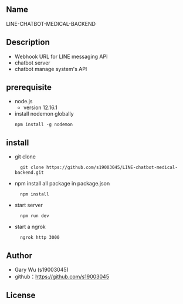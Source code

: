 ## Name
LINE-CHATBOT-MEDICAL-BACKEND

## Description
- Webhook URL for LINE messaging API
- chatbot server
- chatbot manage system's API  

## prerequisite
- node.js
  - version 12.16.1
- install nodemon globally
  ```
  npm install -g nodemon
  ```

## install
- git clone
  ```
    git clone https://github.com/s19003045/LINE-chatbot-medical-backend.git
  ```
- npm install all package in package.json
  ```
    npm install 
  ```
- start server
  ```
    npm run dev
  ```
- start a ngrok 
  ```
    ngrok http 3000
  ```

## Author
- Gary Wu (s19003045)
- github：https://github.com/s19003045

## License
